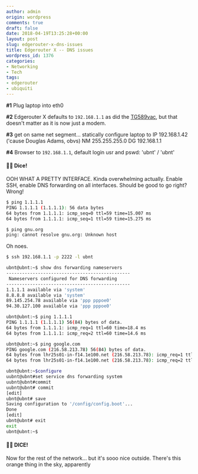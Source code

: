 ```yaml
---
author: admin
origin: wordpress
comments: true
draft: false
date: 2018-04-19T13:25:28+00:00
layout: post
slug: edgerouter-x-dns-issues
title: Edgerouter X -- DNS issues
wordpress_id: 1376
categories:
- Networking
- Tech
tags:
- edgerouter
- ubiquiti
---
```


**#1** Plug laptop into eth0

**#2** Edgerouter X defaults to `192.168.1.1` as did the [TG589vac](http://stephen.yearl.us/technicolor-mediaaccess-tg589vac-in-bridge-mode/), but that doesn't matter as it is now just a modem.

**#3** get on same net segment... statically configure laptop to
IP  192.168.1.42 ('cause Douglas Adams, obvs)
NM  255.255.255.0
DG  192.168.1.1

**#4** Browser to `192.168.1.1`, default login usr and pswd: 'ubnt' / 'ubnt'

#### 🎲🎲 Dice!

OOH WHAT A PRETTY INTERFACE. Kinda overwhelming actually. Enable SSH, enable DNS forwarding on all interfaces. Should be good to go right? Wrong!

```bash
$ ping 1.1.1.1
PING 1.1.1.1 (1.1.1.1): 56 data bytes
64 bytes from 1.1.1.1: icmp_seq=0 ttl=59 time=15.007 ms
64 bytes from 1.1.1.1: icmp_seq=1 ttl=59 time=15.275 ms

$ ping gnu.org
ping: cannot resolve gnu.org: Unknown host
```

Oh noes.

```bash
$ ssh 192.168.1.1 -p 2222 -l ubnt

ubnt@ubnt:~$ show dns forwarding nameservers
-----------------------------------------------
 Nameservers configured for DNS forwarding
-----------------------------------------------
1.1.1.1 available via 'system'
8.8.8.8 available via 'system'
89.145.254.78 available via 'ppp pppoe0'
94.30.127.100 available via 'ppp pppoe0'

ubnt@ubnt:~$ ping 1.1.1.1
PING 1.1.1.1 (1.1.1.1) 56(84) bytes of data.
64 bytes from 1.1.1.1: icmp_req=1 ttl=60 time=18.4 ms
64 bytes from 1.1.1.1: icmp_req=2 ttl=60 time=14.6 ms

ubnt@ubnt:~$ ping google.com
PING google.com (216.58.213.78) 56(84) bytes of data.
64 bytes from lhr25s01-in-f14.1e100.net (216.58.213.78): icmp_req=1 ttl=57 time=15.3 ms
64 bytes from lhr25s01-in-f14.1e100.net (216.58.213.78): icmp_req=2 ttl=57 time=15.3 ms

ubnt@ubnt:~$configure
uubnt@ubnt#set service dns forwarding system
uubnt@ubnt#commit
uubnt@ubnt# commit
[edit]
ubnt@ubnt# save
Saving configuration to '/config/config.boot'...
Done
[edit]
ubnt@ubnt# exit
exit
ubnt@ubnt:~$
```

#### 🎲🎲 DICE!

Now for the rest of the network... but it's sooo nice outside. There's this orange thing in the sky, apparently
